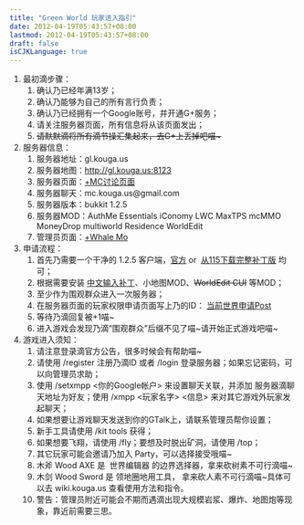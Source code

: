 ```yaml
---
title: "Green World 玩家进入指引"
date: 2012-04-19T05:43:57+08:00
lastmod: 2012-04-19T05:43:57+08:00
draft: false
isCJKLanguage: true
---
```


<ol>
	<li>最初滴步骤：
<ol>
	<li>确认乃已经年满13岁；</li>
	<li>确认乃能够为自己的所有言行负责；</li>
	<li>确认乃已经拥有一个Google账号，并开通G+服务；</li>
	<li>请关注服务器页面，所有信息将从该页面发出；</li>
	<li><span style="text-decoration: line-through;">请默默滴将所有滴节操汇集起来，去G+上丢掉吧喵~</span></li>
</ol>
</li>
	<li>服务器信息：
<ol>
	<li>服务器地址：gl.kouga.us</li>
	<li>服务器地图：<a href="http://gl.kouga.us:8123">http://gl.kouga.us:8123</a></li>
	<li>服务器页面：<a href="https://plus.google.com/b/107609198380541325035/" target="_blank">+MC讨论页面</a></li>
	<li>服务器聊天：mc.kouga.us@gmail.com</li>
	<li>服务器版本：bukkit 1.2.5</li>
	<li>服务器MOD：AuthMe Essentials iConomy LWC MaxTPS mcMMO MoneyDrop multiworld Residence WorldEdit</li>
	<li>管理员页面：<a title="https://plus.google.com/118384635869103928224/" href="https://plus.google.com/118384635869103928224/" target="_blank">+Whale Mo</a></li>
</ol>
</li>
	<li>申请流程：
<ol>
	<li>首先乃需要一个干净的 1.2.5 客户端，<a href="http://www.minecraft.net/" target="_blank">官方</a> or  <a href="http://115.com/file/e7nd0mb9#Minecraft-1.2.5.7z">从115下载完整补丁版</a> 均可；</li>
	<li>根据需要安装 <a href="http://www.mcbbs.net/thread-16919-1-1.html" target="_blank">中文输入补丁</a>、小地图MOD、<span style="text-decoration: line-through;">WorldEdit CUI</span> 等MOD；</li>
	<li>至少作为围观群众进入一次服务器；</li>
	<li>在服务器页面的玩家权限申请页面写上乃的ID： <a title="https://plus.google.com/b/107609198380541325035/107609198380541325035/posts/V41Jata1arU" href="https://plus.google.com/b/107609198380541325035/107609198380541325035/posts/V41Jata1arU" target="_blank">当前世界申请Post</a></li>
	<li>等待乃滴回复被+1喵~</li>
	<li>进入游戏会发现乃滴“围观群众”后缀不见了喵~请开始正式游戏吧喵~</li>
</ol>
</li>
	<li>游戏进入须知：
<ol>
	<li>请注意登录滴官方公告，很多时候会有帮助喵~</li>
	<li>请使用 /register 注册乃滴ID 或者 /login 登录服务器；如果忘记密码，可以向管理员求助；</li>
	<li>使用 /setxmpp &lt;你的Google帐户&gt; 来设置聊天关联，并添加 服务器滴聊天地址为好友；使用 /xmpp &lt;玩家名字&gt; &lt;信息&gt; 来对其它游戏外玩家发起聊天；</li>
	<li>如果想要让游戏聊天发送到你的GTalk上，请联系管理员帮你设置；</li>
	<li>新手工具请使用 /kit tools 获得；</li>
	<li>如果想要飞翔，请使用 /fly；要想及时脱出矿洞，请使用 /top；</li>
	<li>其它玩家可能会邀请乃加入 Party，可以选择接受哦喵~</li>
	<li>木斧 Wood AXE 是  世界编辑器 的边界选择器，拿来砍树素不可行滴喵~</li>
	<li>木剑 Wood Sword 是 领地圈地用工具， 拿来砍人素不可行滴喵~具体可以去 wiki.kouga.us 查看使用方法和指令。</li>
	<li>警告：管理员附近可能会不期而遇滴出现大规模岩浆、爆炸、地图炮等现象，靠近前需要三思。</li>
</ol>
</li>
</ol>